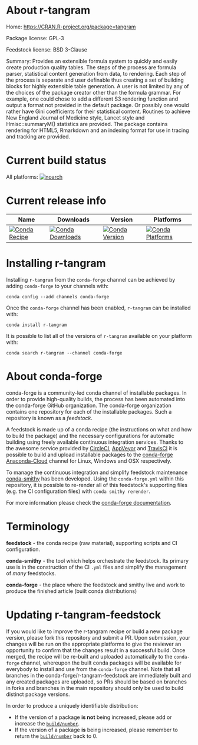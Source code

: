 About r-tangram
===============

Home: https://CRAN.R-project.org/package=tangram

Package license: GPL-3

Feedstock license: BSD 3-Clause

Summary: Provides an extensible formula system to quickly and easily create production quality tables. The steps of the process are formula parser, statistical content generation from data, to rendering. Each step of the process is separate and user definable thus creating a set of building blocks for highly extensible table generation. A user is not limited by any of the  choices of the package creator other than the formula grammar. For example, one could chose to add a different S3 rendering function and output a format not provided in the default package. Or possibly one would rather have Gini coefficients for their statistical content. Routines to achieve New England Journal of Medicine style, Lancet style and Hmisc::summaryM() statistics are provided. The package contains rendering for HTML5, Rmarkdown and an indexing format for use in tracing and tracking are provided.



Current build status
====================

All platforms:
[![noarch](https://img.shields.io/circleci/project/github/conda-forge/r-tangram-feedstock/master.svg?label=noarch)](https://circleci.com/gh/conda-forge/r-tangram-feedstock)

Current release info
====================

| Name | Downloads | Version | Platforms |
| --- | --- | --- | --- |
| [![Conda Recipe](https://img.shields.io/badge/recipe-r--tangram-green.svg)](https://anaconda.org/conda-forge/r-tangram) | [![Conda Downloads](https://img.shields.io/conda/dn/conda-forge/r-tangram.svg)](https://anaconda.org/conda-forge/r-tangram) | [![Conda Version](https://img.shields.io/conda/vn/conda-forge/r-tangram.svg)](https://anaconda.org/conda-forge/r-tangram) | [![Conda Platforms](https://img.shields.io/conda/pn/conda-forge/r-tangram.svg)](https://anaconda.org/conda-forge/r-tangram) |

Installing r-tangram
====================

Installing `r-tangram` from the `conda-forge` channel can be achieved by adding `conda-forge` to your channels with:

```
conda config --add channels conda-forge
```

Once the `conda-forge` channel has been enabled, `r-tangram` can be installed with:

```
conda install r-tangram
```

It is possible to list all of the versions of `r-tangram` available on your platform with:

```
conda search r-tangram --channel conda-forge
```


About conda-forge
=================

conda-forge is a community-led conda channel of installable packages.
In order to provide high-quality builds, the process has been automated into the
conda-forge GitHub organization. The conda-forge organization contains one repository
for each of the installable packages. Such a repository is known as a *feedstock*.

A feedstock is made up of a conda recipe (the instructions on what and how to build
the package) and the necessary configurations for automatic building using freely
available continuous integration services. Thanks to the awesome service provided by
[CircleCI](https://circleci.com/), [AppVeyor](https://www.appveyor.com/)
and [TravisCI](https://travis-ci.org/) it is possible to build and upload installable
packages to the [conda-forge](https://anaconda.org/conda-forge)
[Anaconda-Cloud](https://anaconda.org/) channel for Linux, Windows and OSX respectively.

To manage the continuous integration and simplify feedstock maintenance
[conda-smithy](https://github.com/conda-forge/conda-smithy) has been developed.
Using the ``conda-forge.yml`` within this repository, it is possible to re-render all of
this feedstock's supporting files (e.g. the CI configuration files) with ``conda smithy rerender``.

For more information please check the [conda-forge documentation](https://conda-forge.org/docs/).

Terminology
===========

**feedstock** - the conda recipe (raw material), supporting scripts and CI configuration.

**conda-smithy** - the tool which helps orchestrate the feedstock.
                   Its primary use is in the construction of the CI ``.yml`` files
                   and simplify the management of *many* feedstocks.

**conda-forge** - the place where the feedstock and smithy live and work to
                  produce the finished article (built conda distributions)


Updating r-tangram-feedstock
============================

If you would like to improve the r-tangram recipe or build a new
package version, please fork this repository and submit a PR. Upon submission,
your changes will be run on the appropriate platforms to give the reviewer an
opportunity to confirm that the changes result in a successful build. Once
merged, the recipe will be re-built and uploaded automatically to the
`conda-forge` channel, whereupon the built conda packages will be available for
everybody to install and use from the `conda-forge` channel.
Note that all branches in the conda-forge/r-tangram-feedstock are
immediately built and any created packages are uploaded, so PRs should be based
on branches in forks and branches in the main repository should only be used to
build distinct package versions.

In order to produce a uniquely identifiable distribution:
 * If the version of a package **is not** being increased, please add or increase
   the [``build/number``](https://conda.io/docs/user-guide/tasks/build-packages/define-metadata.html#build-number-and-string).
 * If the version of a package **is** being increased, please remember to return
   the [``build/number``](https://conda.io/docs/user-guide/tasks/build-packages/define-metadata.html#build-number-and-string)
   back to 0.
